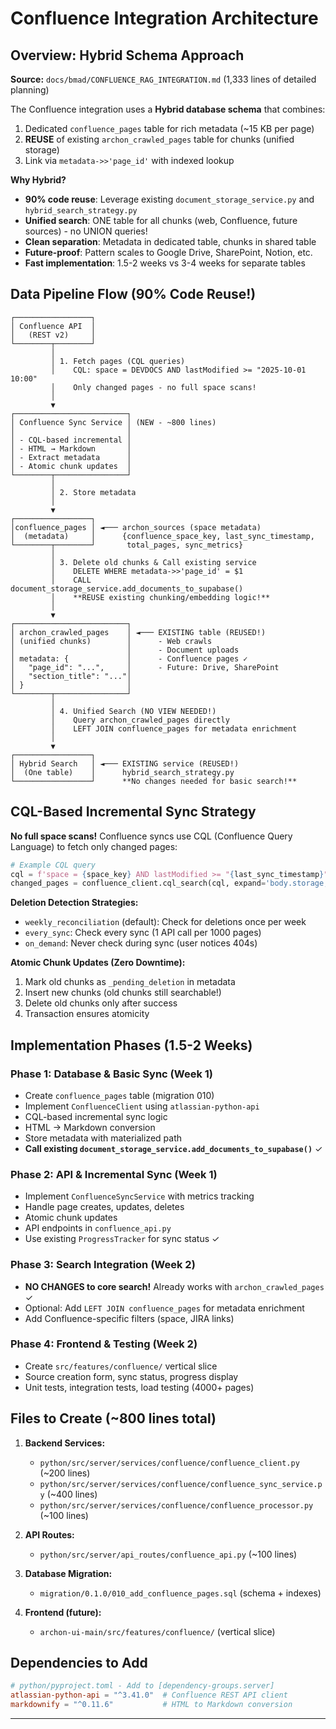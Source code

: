 # Confluence Integration Architecture

## Overview: Hybrid Schema Approach

**Source:** `docs/bmad/CONFLUENCE_RAG_INTEGRATION.md` (1,333 lines of detailed planning)

The Confluence integration uses a **Hybrid database schema** that combines:
1. Dedicated `confluence_pages` table for rich metadata (~15 KB per page)
2. **REUSE** of existing `archon_crawled_pages` table for chunks (unified storage)
3. Link via `metadata->>'page_id'` with indexed lookup

**Why Hybrid?**
- **90% code reuse**: Leverage existing `document_storage_service.py` and `hybrid_search_strategy.py`
- **Unified search**: ONE table for all chunks (web, Confluence, future sources) - no UNION queries!
- **Clean separation**: Metadata in dedicated table, chunks in shared table
- **Future-proof**: Pattern scales to Google Drive, SharePoint, Notion, etc.
- **Fast implementation**: 1.5-2 weeks vs 3-4 weeks for separate tables

## Data Pipeline Flow (90% Code Reuse!)

```
┌─────────────────┐
│ Confluence API  │
│   (REST v2)     │
└────────┬────────┘
         │
         │ 1. Fetch pages (CQL queries)
         │    CQL: space = DEVDOCS AND lastModified >= "2025-10-01 10:00"
         │    Only changed pages - no full space scans!
         │
         ▼
┌─────────────────────────┐
│ Confluence Sync Service │ (NEW - ~800 lines)
│                         │
│ - CQL-based incremental │
│ - HTML → Markdown       │
│ - Extract metadata      │
│ - Atomic chunk updates  │
└────────┬────────────────┘
         │
         │ 2. Store metadata
         │
         ▼
┌─────────────────┐
│confluence_pages │ ◄─── archon_sources (space metadata)
│  (metadata)     │      {confluence_space_key, last_sync_timestamp,
└────────┬────────┘       total_pages, sync_metrics}
         │
         │ 3. Delete old chunks & Call existing service
         │    DELETE WHERE metadata->>'page_id' = $1
         │    CALL document_storage_service.add_documents_to_supabase()
         │    **REUSE existing chunking/embedding logic!**
         │
         ▼
┌─────────────────────────┐
│ archon_crawled_pages    │ ◄─── EXISTING table (REUSED!)
│ (unified chunks)        │      - Web crawls
│                         │      - Document uploads
│ metadata: {             │      - Confluence pages ✓
│   "page_id": "...",     │      - Future: Drive, SharePoint
│   "section_title": "..."│
│ }                       │
└────────┬────────────────┘
         │
         │ 4. Unified Search (NO VIEW NEEDED!)
         │    Query archon_crawled_pages directly
         │    LEFT JOIN confluence_pages for metadata enrichment
         │
         ▼
┌─────────────────┐
│ Hybrid Search   │ ◄─── EXISTING service (REUSED!)
│  (One table)    │      hybrid_search_strategy.py
└─────────────────┘      **No changes needed for basic search!**
```

## CQL-Based Incremental Sync Strategy

**No full space scans!** Confluence syncs use CQL (Confluence Query Language) to fetch only changed pages:

```python
# Example CQL query
cql = f'space = {space_key} AND lastModified >= "{last_sync_timestamp}"'
changed_pages = confluence_client.cql_search(cql, expand='body.storage,version,ancestors')
```

**Deletion Detection Strategies:**
- `weekly_reconciliation` (default): Check for deletions once per week
- `every_sync`: Check every sync (1 API call per 1000 pages)
- `on_demand`: Never check during sync (user notices 404s)

**Atomic Chunk Updates (Zero Downtime):**
1. Mark old chunks as `_pending_deletion` in metadata
2. Insert new chunks (old chunks still searchable!)
3. Delete old chunks only after success
4. Transaction ensures atomicity

## Implementation Phases (1.5-2 Weeks)

### Phase 1: Database & Basic Sync (Week 1)
- Create `confluence_pages` table (migration 010)
- Implement `ConfluenceClient` using `atlassian-python-api`
- CQL-based incremental sync logic
- HTML → Markdown conversion
- Store metadata with materialized path
- **Call existing `document_storage_service.add_documents_to_supabase()`** ✓

### Phase 2: API & Incremental Sync (Week 1)
- Implement `ConfluenceSyncService` with metrics tracking
- Handle page creates, updates, deletes
- Atomic chunk updates
- API endpoints in `confluence_api.py`
- Use existing `ProgressTracker` for sync status ✓

### Phase 3: Search Integration (Week 2)
- **NO CHANGES to core search!** Already works with `archon_crawled_pages` ✓
- Optional: Add `LEFT JOIN confluence_pages` for metadata enrichment
- Add Confluence-specific filters (space, JIRA links)

### Phase 4: Frontend & Testing (Week 2)
- Create `src/features/confluence/` vertical slice
- Source creation form, sync status, progress display
- Unit tests, integration tests, load testing (4000+ pages)

## Files to Create (~800 lines total)

1. **Backend Services:**
   - `python/src/server/services/confluence/confluence_client.py` (~200 lines)
   - `python/src/server/services/confluence/confluence_sync_service.py` (~400 lines)
   - `python/src/server/services/confluence/confluence_processor.py` (~100 lines)

2. **API Routes:**
   - `python/src/server/api_routes/confluence_api.py` (~100 lines)

3. **Database Migration:**
   - `migration/0.1.0/010_add_confluence_pages.sql` (schema + indexes)

4. **Frontend (future):**
   - `archon-ui-main/src/features/confluence/` (vertical slice)

## Dependencies to Add

```toml
# python/pyproject.toml - Add to [dependency-groups.server]
atlassian-python-api = "^3.41.0"  # Confluence REST API client
markdownify = "^0.11.6"           # HTML to Markdown conversion
```

---
